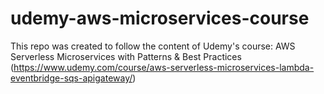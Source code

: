 # udemy-aws-microservices-course
This repo was created to follow the content of Udemy's course: AWS Serverless Microservices with Patterns &amp; Best Practices (https://www.udemy.com/course/aws-serverless-microservices-lambda-eventbridge-sqs-apigateway/)
